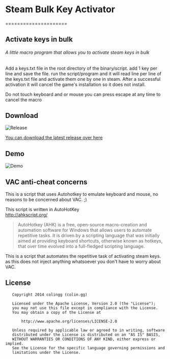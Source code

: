 # Steam Bulk Key Activator
=====================

## Activate keys in bulk
###### A little macro program that allows you to activate steam keys in bulk

Add a keys.txt file in the root directory of the binary/script.
add 1 key per line and save the file.
run the script/program and it will read line per line of the keys.txt file and activate them one by one in steam.
After a successful activation it will cancel the game's installation so it does not install.
	
Do not touch keyboard and or mouse
you can press escape at any time to cancel the macro

## Download 	

![Release](https://raw.githubusercontent.com/colingg/SteamBulkKeyActivator/master/Recources/web/Releases.png)

[You can download the latest release over here](https://github.com/colingg/SteamBulkKeyActivator/releases)

## Demo
![Demo](https://raw.githubusercontent.com/colingg/SteamBulkKeyActivator/master/Recources/web/demo.gif)

## VAC anti-cheat concerns
This is a script that uses Autohotkey to emulate keyboard and mouse, no reasons to be concerned about VAC. ;)

This script is written in AutoHotKey  
http://ahkscript.org/
>AutoHotkey (AHK) is a free, open-source macro-creation and automation software for Windows that allows users to automate repetitive tasks. It is driven by a scripting language that was initially aimed at providing keyboard shortcuts, otherwise known as hotkeys, that over time evolved into a full-fledged scripting language. 

This is a script that automates the repetitive task of activating steam keys. as this does not inject anything whatsoever you don't have to worry about VAC.

## License
	   Copyright 2014 colingg (colin.gg)

	   Licensed under the Apache License, Version 2.0 (the "License");
	   you may not use this file except in compliance with the License.
	   You may obtain a copy of the License at

		   http://www.apache.org/licenses/LICENSE-2.0

	   Unless required by applicable law or agreed to in writing, software
	   distributed under the License is distributed on an "AS IS" BASIS,
	   WITHOUT WARRANTIES OR CONDITIONS OF ANY KIND, either express or implied.
	   See the License for the specific language governing permissions and
	   limitations under the License.
